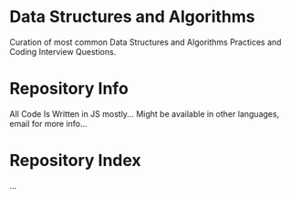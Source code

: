 # Data Structures and Algorithms
Curation of most common Data Structures and Algorithms Practices and Coding Interview Questions.

# Repository Info

All Code Is Written in JS mostly...
Might be available in other languages, email for more info...

# Repository Index

...
